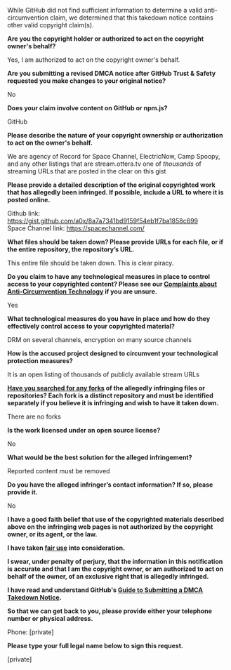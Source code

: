 While GitHub did not find sufficient information to determine a valid anti-circumvention claim, we determined that this takedown notice contains other valid copyright claim(s).

**Are you the copyright holder or authorized to act on the copyright owner's behalf?**

Yes, I am authorized to act on the copyright owner's behalf.

**Are you submitting a revised DMCA notice after GitHub Trust & Safety requested you make changes to your original notice?**

No

**Does your claim involve content on GitHub or npm.js?**

GitHub

**Please describe the nature of your copyright ownership or authorization to act on the owner's behalf.**

We are agency of Record for Space Channel, ElectricNow, Camp Spoopy, and any other listings that are stream.ottera.tv one of _thousands_ of streaming URLs that are posted in the clear on this gist

**Please provide a detailed description of the original copyrighted work that has allegedly been infringed. If possible, include a URL to where it is posted online.**

Github link: https://gist.github.com/a0x/8a7a7341bd9159f54eb1f7ba1858c699  
Space Channel link: https://spacechannel.com/

**What files should be taken down? Please provide URLs for each file, or if the entire repository, the repository’s URL.**

This entire file should be taken down. This is clear piracy.

**Do you claim to have any technological measures in place to control access to your copyrighted content? Please see our <a href="https://docs.github.com/articles/guide-to-submitting-a-dmca-takedown-notice#complaints-about-anti-circumvention-technology">Complaints about Anti-Circumvention Technology</a> if you are unsure.**

Yes

**What technological measures do you have in place and how do they effectively control access to your copyrighted material?**

DRM on several channels, encryption on many source channels

**How is the accused project designed to circumvent your technological protection measures?**

It is an open listing of thousands of publicly available stream URLs

**<a href="https://docs.github.com/articles/dmca-takedown-policy#b-what-about-forks-or-whats-a-fork">Have you searched for any forks</a> of the allegedly infringing files or repositories? Each fork is a distinct repository and must be identified separately if you believe it is infringing and wish to have it taken down.**

There are no forks

**Is the work licensed under an open source license?**

No

**What would be the best solution for the alleged infringement?**

Reported content must be removed

**Do you have the alleged infringer’s contact information? If so, please provide it.**

No

**I have a good faith belief that use of the copyrighted materials described above on the infringing web pages is not authorized by the copyright owner, or its agent, or the law.**

**I have taken <a href="https://www.lumendatabase.org/topics/22">fair use</a> into consideration.**

**I swear, under penalty of perjury, that the information in this notification is accurate and that I am the copyright owner, or am authorized to act on behalf of the owner, of an exclusive right that is allegedly infringed.**

**I have read and understand GitHub's <a href="https://docs.github.com/articles/guide-to-submitting-a-dmca-takedown-notice/">Guide to Submitting a DMCA Takedown Notice</a>.**

**So that we can get back to you, please provide either your telephone number or physical address.**

Phone: [private]

**Please type your full legal name below to sign this request.**

[private]
